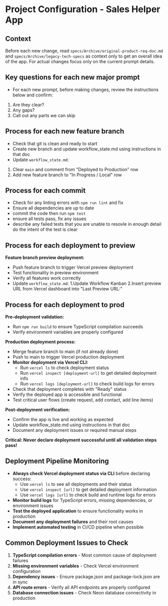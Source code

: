 # Project Configuration - Sales Helper App

## Context
Before each new change, read `specs/Archive/original-product-req-doc.md` and `specs/Archive/legacy-tech-specs` as context only to get an overall idea of the app. For actual changes focus only on the current prompt details.

## Key questions for each new major prompt
- For each new prompt, before making changes, review the instructions below and confirm:
1. Are they clear?
2. Any gaps?  
3. Call out any parts we can skip

## Process for each new feature branch
- Check that git is clean and ready to start 
- Create new branch and update workflow_state.md using instructions in that doc
- Update `workflow_state.md`:
1. Clear `main` and comment from "Deployed to Production" row
2. Add new feature branch to "In Progress / Local" row


## Process for each commit
- Check for any linting errors with `npm run lint` and fix
- Ensure all dependencies are up to date
- commit the code then run `npm test`
- ensure all tests pass, fix any issues
- describe any failed tests that you are unable to resovle in enough detail do the intent of the test is clear


## Process for each deployment to preview
 **Feature branch preview deployment:**
   - Push feature branch to trigger Vercel preview deployment
   - Test functionality in preview environment
   - Verify all features work correctly
   - Update `workflow_state.md`:
   1.Update Workflow Kanban 
   2.Insert preview URL from Vercel dashboard into "Last Preview URL:" 

## Process for each deployment to prod
**Pre-deployment validation:**
   - Run `npm run build` to ensure TypeScript compilation succeeds
   - Verify environment variables are properly configured


**Production deployment process:**
   - Merge feature branch to main (if not already done)
   - Push to main to trigger Vercel production deployment
   - **Monitor deployment via Vercel CLI:**
     - Run `vercel ls` to check deployment status
     - Run `vercel inspect [deployment-url]` to get detailed deployment info
     - Run `vercel logs [deployment-url]` to check build logs for errors
   - Check that deployment completes with "Ready" status
   - Verify the deployed app is accessible and functional
   - Test critical user flows (create request, add contact, add line items)

**Post-deployment verification:**
   - Confirm the app is live and working as expected
   - Update workflow_state.md using instructions in that doc
   - Document any deployment issues or required manual steps

**Critical: Never declare deployment successful until all validation steps pass!**

## Deployment Pipeline Monitoring
- **Always check Vercel deployment status via CLI** before declaring success:
  - Use `vercel ls` to see all deployments and their status
  - Use `vercel inspect [url]` to get detailed deployment information
  - Use `vercel logs [url]` to check build and runtime logs for errors
- **Monitor build logs** for TypeScript errors, missing dependencies, or environment issues
- **Test the deployed application** to ensure functionality works in production
- **Document any deployment failures** and their root causes
- **Implement automated testing** in CI/CD pipeline when possible

## Common Deployment Issues to Check
1. **TypeScript compilation errors** - Most common cause of deployment failures
2. **Missing environment variables** - Check Vercel environment configuration
3. **Dependency issues** - Ensure package.json and package-lock.json are in sync
4. **API route errors** - Verify all API endpoints are properly configured
5. **Database connection issues** - Check Neon database connectivity in production


